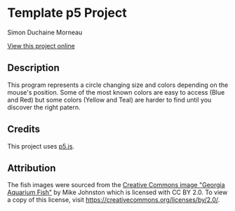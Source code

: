 # Template p5 Project

Simon Duchaine Morneau

[View this project online](https://github.com/Simon-cod/Cart-253/Topics/Art-Jam-Assignment)

## Description

This program represents a circle changing size and colors depending on the mouse's position. 
Some of the most known colors are easy to access (Blue and Red) but some colors (Yellow and Teal) are harder to find until you discover the right patern.

## Credits

This project uses [p5.js](https://p5js.org).

## Attribution

The fish images were sourced from the [Creative Commons image "Georgia Aquarium Fish"](https://search.creativecommons.org/photos/96f6f770-eac1-488c-8abb-16bee7bcc874) by Mike Johnston which is licensed with CC BY 2.0. To view a copy of this license, visit https://creativecommons.org/licenses/by/2.0/.
